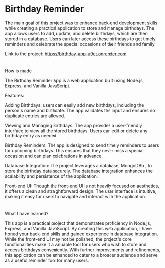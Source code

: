 # Birthday Reminder 

The main goal of this project was to enhance back-end development skills while creating a practical application to store and manage birthdays. The app allows users to add, update, and delete birthdays, which are then stored in a database. Users can later access these birthdays to get timely reminders and celebrate the special occasions of their friends and family.

Link to the project: https://birthday-app-u9ct.onrender.com

#

How is made

The Birthday Reminder App is a web application built using Node.js, Express, and Vanilla JavaScript. 

Features:

Adding Birthdays: users can easily add new birthdays, including the person's name and birthdate. The app validates the input and ensures no duplicate entries are allowed.

Viewing and Managing Birthdays: The app provides a user-friendly interface to view all the stored birthdays. Users can edit or delete any birthday entry as needed.

Birthday Reminders: The app is designed to send timely reminders to users for upcoming birthdays. This ensures that they never miss a special occasion and can plan celebrations in advance.

Database Integration: The project leverages a database, MongoDBb , to store the birthday data securely. The database integration enhances the scalability and persistence of the application.

Front-end UI: Though the front-end UI is not heavily focused on aesthetics, it offers a clean and straightforward design. The user interface is intuitive, making it easy for users to navigate and interact with the application.

#

What I have learned?

This app is a practical project that demonstrates proficiency in Node.js, Express, and Vanilla JavaScript. By creating this web application, I have honed your back-end skills and gained experience in database integration. While the front-end UI may not be polished, the project's core functionalities make it a valuable tool for users who wish to store and access birthdays conveniently. With further improvements and refinements, this application can be enhanced to cater to a broader audience and serve as a useful reminder tool for many users.
